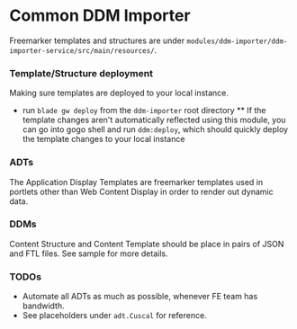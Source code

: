 # Common DDM Importer

Freemarker templates and structures are under `modules/ddm-importer/ddm-importer-service/src/main/resources/`.

### Template/Structure deployment

Making sure templates are deployed to your local instance.

-   run `blade gw deploy` from the `ddm-importer` root directory
    \*\* If the template changes aren't automatically reflected using this module, you can go into gogo shell and run `ddm:deploy`, which should quickly deploy the template changes to your local instance

### ADTs

The Application Display Templates are freemarker templates used in portlets other than Web Content Display in order to render out dynamic data.

### DDMs

Content Structure and Content Template should be place in pairs of JSON and FTL files. See sample for more details.

### TODOs

- Automate all ADTs as much as possible, whenever FE team has bandwidth.
- See placeholders under `adt.Cuscal` for reference.